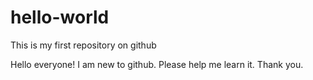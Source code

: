 # hello-world
This is my first repository on github

Hello everyone! I am new to github. Please help me learn it. Thank you.
